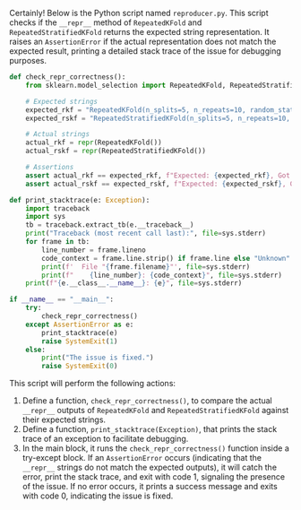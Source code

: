Certainly! Below is the Python script named `reproducer.py`. This script checks if the `__repr__` method of `RepeatedKFold` and `RepeatedStratifiedKFold` returns the expected string representation. It raises an `AssertionError` if the actual representation does not match the expected result, printing a detailed stack trace of the issue for debugging purposes.

```python
def check_repr_correctness():
    from sklearn.model_selection import RepeatedKFold, RepeatedStratifiedKFold

    # Expected strings
    expected_rkf = "RepeatedKFold(n_splits=5, n_repeats=10, random_state=None)"
    expected_rskf = "RepeatedStratifiedKFold(n_splits=5, n_repeats=10, random_state=None)"

    # Actual strings
    actual_rkf = repr(RepeatedKFold())
    actual_rskf = repr(RepeatedStratifiedKFold())

    # Assertions
    assert actual_rkf == expected_rkf, f"Expected: {expected_rkf}, Got: {actual_rkf}"
    assert actual_rskf == expected_rskf, f"Expected: {expected_rskf}, Got: {actual_rskf}"

def print_stacktrace(e: Exception):
    import traceback
    import sys
    tb = traceback.extract_tb(e.__traceback__)
    print("Traceback (most recent call last):", file=sys.stderr)
    for frame in tb:
        line_number = frame.lineno
        code_context = frame.line.strip() if frame.line else "Unknown"
        print(f'  File "{frame.filename}"', file=sys.stderr)
        print(f"    {line_number}: {code_context}", file=sys.stderr)
    print(f"{e.__class__.__name__}: {e}", file=sys.stderr)

if __name__ == "__main__":
    try:
        check_repr_correctness()
    except AssertionError as e:
        print_stacktrace(e)
        raise SystemExit(1)
    else:
        print("The issue is fixed.")
        raise SystemExit(0)
```

This script will perform the following actions:

1. Define a function, `check_repr_correctness()`, to compare the actual `__repr__` outputs of `RepeatedKFold` and `RepeatedStratifiedKFold` against their expected strings.
2. Define a function, `print_stacktrace(Exception)`, that prints the stack trace of an exception to facilitate debugging.
3. In the main block, it runs the `check_repr_correctness()` function inside a try-except block. If an `AssertionError` occurs (indicating that the `__repr__` strings do not match the expected outputs), it will catch the error, print the stack trace, and exit with code 1, signaling the presence of the issue. If no error occurs, it prints a success message and exits with code 0, indicating the issue is fixed.